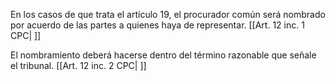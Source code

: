 En los casos de que trata el artículo 19, el procurador común será nombrado por acuerdo de las partes a quienes haya de representar. [[Art. 12 inc. 1 CPC| ]]

El nombramiento deberá hacerse dentro del término razonable que señale el tribunal. [[Art. 12 inc. 2 CPC| ]]